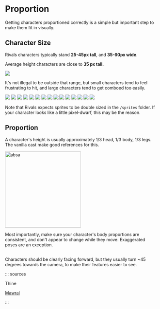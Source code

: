 # Proportion

Getting characters proportioned correctly is a simple but important step to make them fit in visually.

## Character Size

Rivals characters typically stand **25-45px tall**, and **35-60px wide**.

Average height characters are close to **35 px tall.**

![](https://storage.ko-fi.com/cdn/useruploads/display/7fae8c82-24fd-40e2-8713-80fbed50caf2_height.png)

It's not illegal to be outside that range, but small characters tend to feel frustrating to hit, and large characters
tend to get comboed too easily.

![](https://media.discordapp.net/attachments/611423483863367692/612094152758394932/GridZetter.png)
![](https://media.discordapp.net/attachments/611423483863367692/612094157858799656/GridFors.png)
![](https://media.discordapp.net/attachments/611423483863367692/612094162044452901/GridClairen.png)
![](https://media.discordapp.net/attachments/611423483863367692/612094172744253453/GridOrcane.png)
![](https://media.discordapp.net/attachments/611423483863367692/612094177387347978/GridEtalus.png)
![](https://media.discordapp.net/attachments/611423483863367692/612094182441484288/GridRanno.png)
![](https://media.discordapp.net/attachments/611423483863367692/612094195082985492/GridWrastor.png)
![](https://media.discordapp.net/attachments/611423483863367692/612094200120475663/GridAbsa.png)
![](https://media.discordapp.net/attachments/611423483863367692/612094208055967754/GridElliana.png)
![](https://media.discordapp.net/attachments/611423483863367692/612094218709762089/GridKragg.png)
![](https://media.discordapp.net/attachments/611423483863367692/612094224766337025/GridMaypul.png)
![](https://media.discordapp.net/attachments/611423483863367692/612094231305256960/GridSylvanos.png)
![](https://media.discordapp.net/attachments/611423483863367692/612094248795504640/GridOri.png)
![](https://media.discordapp.net/attachments/611423483863367692/612094255300870154/GridShovelKnight.png)
![](https://media.discordapp.net/attachments/611423483863367692/612094267690582046/GridEmpty.png)

Note that Rivals expects sprites to be double sized in the `/sprites` folder.
 If your character looks like a little pixel-dwarf, this may be the reason.

## Proportion

A character's height is usually approximately 1/3 head, 1/3 body, 1/3 legs. The vanilla cast make good references for
this.

<img src="https://i.gyazo.com/919a2ddfc72d40c331137b98e403567b.png" height=250 alt="absa">

Most importantly, make sure your character's body proportions are consistent, and don't appear to change while they
move. Exaggerated poses are an exception.

\
Characters should be clearly facing forward, but they usually turn ~45 degrees towards the camera, to make their
features easier to see.

::: sources

Thine

[Mawral](https://ko-fi.com/post/RoA-Workshop-Guide--Designing-an-Idle-Sprite-N4N43NG85)

:::
